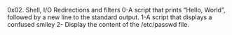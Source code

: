 0x02. Shell, I/O Redirections and filters
0-A script that prints “Hello, World”, followed by a new line to the standard output.
1-A script that displays a confused smiley
2- Display the content of the /etc/passwd file.
